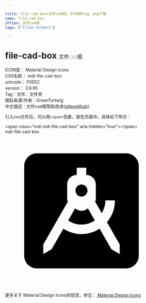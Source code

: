 ```yaml
---

title: file cad box(文件cad框) ICON转svg、png下载
name: file-cad-box
zhTips: 文件cad框
tags: ["files-folders"]

---
```


# file-cad-box  <small style="font-size: 60%;font-weight: 100">文件cad框</small>


<div class="detail-page">
<p>
<span>
ICON库：
<span class="badge-secondary badge">Material Design Icons</span> 
</span>
<br/>
<span>
CSS名称：
<span class="badge-secondary badge">mdi-file-cad-box</span> 
</span>
<br/>
<span>
unicode：
<span class="badge-secondary badge">F0EEC</span> 
<copy-btn content='F0EEC' btn-title=""></copy-btn>
<copy-btn :content='String.fromCodePoint(parseInt("F0EEC", 16))' btn-title="复制U"></copy-btn>
</span>
<br/>
<span>
version：
<span class="badge-secondary badge">3.8.95</span> 
</span><br/><span>Tag：<span class="badge-light badge"><router-link to="/tags/files-folders.html">文件、文件夹</router-link></span></span>
<br/>
<span>图标来源/作者：<span class="badge-light badge">GreenTurtwig</span></span> 
<br/>
<span class="zh-detail">中文描述：<span class="badge-primary badge">文件cad框</span><span class="help-link"><span>帮助改进</span>(<a href="https://gitee.com/liuwave/icon-helper/edit/master/json/material/file-cad-box.json" target="_blank" rel="noopener noreferrer">gitee</a><a href="https://github.com/liuwave/icon-helper/edit/master/json/material/file-cad-box.json" target="_blank" rel="noopener noreferrer">github</a></span>)</span><br/>
</p>
</div>
<div class="alert alert-dark">
  <i class="mdi mdi-file-cad-box mdi-48px"></i>
  <i class="mdi mdi-file-cad-box mdi-36px"></i>
  <i class="mdi mdi-file-cad-box mdi-24px"></i>
  <i class="mdi mdi-file-cad-box mdi-18px"></i>
</div>
<div>
  <p>引入css文件后，可以用<code>&lt;span&gt;</code>包裹，放在页面中。具体如下所示：    
  </p>
  <div class="alert alert-primary" style="font-size: 14px">
    &lt;span class="mdi mdi-file-cad-box" aria-hidden="true"&gt;&lt;/span&gt;
    <copy-btn content='<span class="mdi mdi-file-cad-box" aria-hidden="true"></span>'></copy-btn>
  </div>
  <div class="alert alert-secondary">
    <i class="mdi mdi-file-cad-box"
    style="font-size: 24px"
    aria-hidden="true"></i> mdi-file-cad-box
    <copy-btn content="mdi-file-cad-box" btn-title="复制图标名称"></copy-btn>
  </div>
</div>
<div id="svg" class="svg-wrap">
<svg xmlns="http://www.w3.org/2000/svg" viewBox="0 0 24 24"><path d="M5 3C3.9 3 3 3.9 3 5V19C3 20.1 3.9 21 5 21H19C20.1 21 21 20.1 21 19V5C21 3.9 20.1 3 19 3M11.25 5.25H12.75V6.38C13.58 6.38 14.25 7.05 14.25 7.88V10.37L14.11 10.5L15.18 12.36C15.55 11.76 15.75 11.07 15.75 10.36H17.25C17.26 11.61 16.81 12.82 16 13.77L18 17.25V18.75L16.7 18L14.84 14.78C13.12 15.91 10.89 15.91 9.16 14.78L7.3 18L6 18.75V17.25L9.89 10.5L9.75 10.37V7.88C9.75 7.05 10.42 6.38 11.25 6.38M12 7.88C11.16 7.88 10.74 8.9 11.34 9.5C11.94 10.08 12.95 9.65 12.94 8.81C12.94 8.29 12.5 7.88 12 7.88M11 11.6L9.91 13.5C11.17 14.36 12.83 14.36 14.09 13.5L13 11.6C12.43 12.11 11.57 12.11 11 11.6Z" /></svg>
</div>
<detail full-name='mdi-file-cad-box'></detail>
    
<div><p>更多关于 Material Design Icons的信息，参见：<a target="_blank" href="https://iconhelper.cn/material.html"> Material Design Icons</a>
</p></div>
